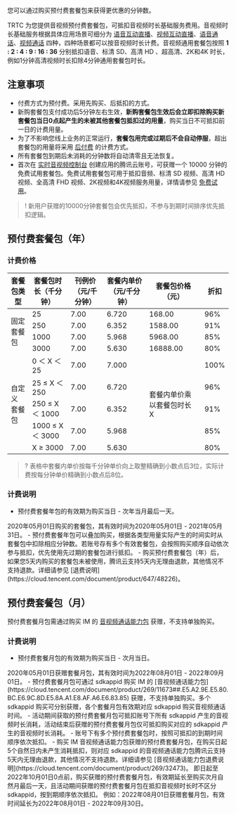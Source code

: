 您可以通过购买预付费套餐包来获得更优惠的分钟数。

TRTC 为您提供音视频预付费套餐包，可抵扣音视频时长基础服务费用。音视频时长基础服务根据具体应用场景可细分为 [语音互动直播](https://cloud.tencent.com/document/product/647/46252#.E8.AF.AD.E9.9F.B3.E4.BA.92.E5.8A.A8.E7.9B.B4.E6.92.AD)、[视频互动直播](https://cloud.tencent.com/document/product/647/46252#.E8.A7.86.E9.A2.91.E4.BA.92.E5.8A.A8.E7.9B.B4.E6.92.AD)、[语音通话](https://cloud.tencent.com/document/product/647/46252#.E8.AF.AD.E9.9F.B3.E9.80.9A.E8.AF.9D)、[视频通话](https://cloud.tencent.com/document/product/647/46252#.E8.A7.86.E9.A2.91.E9.80.9A.E8.AF.9D) 四种，四种场景都可以按音视频时长计费。音视频通用套餐包按照 **1 : 2 : 4 : 9 : 16 : 36** 分别抵扣语音、标清 SD、高清 HD 、超高清、2K和4K 时长，例如1分钟高清视频时长扣除4分钟通用套餐包时长。

## 注意事项
- 付费方式为预付费。采用先购买、后抵扣的方式。
- 新购套餐包支付成功后5分钟左右生效，**新购套餐包生效后会立即扣除购买新套餐包当日0点起产生的未被其他套餐包抵扣过的用量**，购买当日不可抵扣前一日的计费用量。
- 为了不影响您线上业务的正常运行，**套餐包用完或过期后不会自动停服**，超出套餐包的用量将采用 [后付费](https://cloud.tencent.com/document/product/647/44248#price) 的计费方式。
- 所有套餐包到期后未消耗的分钟数将自动清零且无法恢复。
- 首次在 [实时音视频控制台](https://console.cloud.tencent.com/trtc) 创建应用的腾讯云账号，可获赠一个 10000 分钟的免费试用套餐包。免费试用套餐包可用于抵扣音频、标清 SD 视频、高清 HD 视频、全高清 FHD 视频、2K视频和4K视频服务用量，详情请参见 [免费试用](https://cloud.tencent.com/document/product/647/44360)。


> ! 新用户获赠的10000分钟套餐包会优先抵扣，不参与到期时间排序优先抵扣逻辑。


[](id:year)
## 预付费套餐包（年）
[](id:price)
### 计费价格
<style>.markdown-text-box table td, .markdown-text-box table th { text-align: center;}
</style>
<table>
<thead>
<tr>
<th>套餐包类型</th>
<th>套餐包时长（千分钟）</th>
<th>刊例价（元/千分钟）</th>
<th>套餐内单价（元/千分钟）</th>
<th>套餐包价格（元）</th>
<th>折扣</th>
</tr>
</thead>
<tbody><tr>
<td rowspan=4>固定套餐包</td>
<td>25</td>
<td>7.00</td>
<td>6.720</td>
<td>168.00</td>
<td>96%</td>
</tr><tr>
<td>250</td>
<td>7.00</td>
<td>6.352</td>
<td>1588.00</td>
<td>91%</td>
</tr><tr>
<td>1000</td>
<td>7.00</td>
<td>5.968</td>
<td>5968.00</td>
<td>85%</td>
</tr><tr>
<td>3000</td>
<td>7.00</td>
<td>5.630</td>
<td>16888.00</td>
<td>80%</td>
</tr><tr>
<td rowspan=5>自定义<br>套餐包</td>
<td>0 ＜ X ＜ 25</td>
<td>7.00</td>
<td>7.000</td>
<td rowspan=5>套餐内单价乘以套餐包时长 X</td>
<td>100%</td>
</tr><tr>
<td>25 ≤ X ＜ 250</td>
<td>7.00</td>
<td>6.720</td>
<td>96%</td>
</tr><tr>
<td>250 ≤ X ＜ 1000</td>
<td>7.00</td>
<td>6.352</td>
<td>91%</td>
</tr><tr>
<td>1000 ≤ X ＜ 3000</td>
<td>7.00</td>
<td>5.968</td>
<td>85%</td>
</tr><tr>
<td>X ≥ 3000</td>
<td>7.00</td>
<td>5.630</td>
<td>80%</td>
</tr>
</tbody></table>

>? 表格中套餐内单价按每千分钟单价向上取整精确到小数点后3位，实际计费按每分钟单价精确到小数点后8位。

### 计费说明
- 预付费套餐年包的有效期为购买当日 - 次年当月最后一天。
<dx-alert infotype="explain" title="示例：">
2020年05月01日购买的套餐包，其有效时间为2020年05月01日 - 2021年05月31日。
</dx-alert>
- 预付费套餐年包可以叠加购买，根据各类型用量实际产生的时间实时从套餐包中扣除相应分钟数。若账号存有多个有效套餐包，会按照购买顺序自动依次参与抵扣，优先使用先过期的套餐包进行抵扣。
- 购买预付费套餐包（年）后，如果您5天内购买的套餐包未被使用，腾讯云支持5天内无理由退款，其他情况不支持退款。详细请参见 [退费说明](https://cloud.tencent.com/document/product/647/48226)。



[](id:month)
## 预付费套餐包（月）
预付费套餐月包需通过购买 IM 的 [音视频通话能力包](https://cloud.tencent.com/document/product/269/11673##.E5.A2.9E.E5.80.BC.E6.9C.8D.E5.8A.A1.E8.AF.A6.E6.83.85) 获赠，不支持单独购买。

### 计费说明

- 预付费套餐月包的有效期为购买当日 - 次月当日。
<dx-alert infotype="explain" title="示例：">
2020年05月01日获赠套餐月包，其有效时间为2022年08月01日 - 2022年09月01日。
</dx-alert>
- 预付费套餐月包可通过 sdkappid 购买 IM 的 [音视频通话能力包](https://cloud.tencent.com/document/product/269/11673##.E5.A2.9E.E5.80.BC.E6.9C.8D.E5.8A.A1.E8.AF.A6.E6.83.85) 获赠，不支持单独购买。多个 sdkappid 购买可分别获赠，各个套餐月包有效期对应 sdkappid 购买音视频通话时间。
- 活动期间获取的预付费套餐月包可抵扣账号下所有 sdkappid 产生的音视频时长消耗，活动结束后获赠的预付费套餐月包仅可抵扣购买对应的 sdkappid 产生的音视频时长消耗。
- 账号下有多个预付费套餐包时，按照可抵扣的到期时间顺序依次抵扣。
- 购买 IM 音视频通话能力包获赠的预付费套餐月包，在购买日起5个自然日内未产生消耗抵扣，则对应 sdkappid 的音视频通话能力包腾讯云支持5天内无理由退款，其他情况不支持退款。详细请参见 [音视频通话能力包退费说明](https://cloud.tencent.com/document/product/269/32473)。

<dx-alert infotype="notice" title="<b>音视频通话能力活动特惠</b>：">
即日起至2022年10月01日0点前，购买获赠的预付费套餐月包，有效期延长至购买次月自然月最后一天，且活动期间获赠的预付费套餐月包在抵扣音视频时长时不区分 sdkappid，按到期顺序依次抵扣。
例如：2022年08月01日获赠套餐月包，有效时间延长为2022年08月01日 - 2022年09月30日。
</dx-alert>

